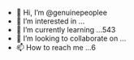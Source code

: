 - 👋 Hi, I’m @genuinepeoplee
- 👀 I’m interested in ...
- 🌱 I’m currently learning ...543
- 💞️ I’m looking to collaborate on ...
- 📫 How to reach me ...6
<!---69
555
genuinepeoplee/genuinepeoplee is a ✨ special ✨ repository because its `README.md` (this file) appe15ars on your GitHub profile.
You can click the Preview link to take a look at your changes.
--->

